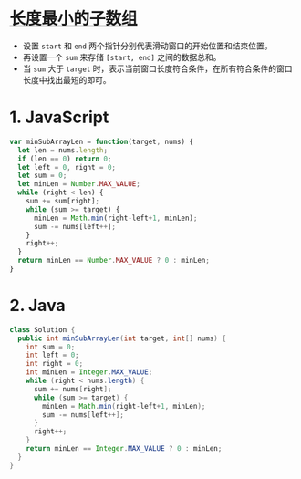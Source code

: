 # [长度最小的子数组](https://leetcode-cn.com/problems/minimum-size-subarray-sum/)

- 设置 `start` 和 `end` 两个指针分别代表滑动窗口的开始位置和结束位置。
- 再设置一个 `sum` 来存储 `[start, end]` 之间的数据总和。
- 当 `sum` 大于 `target` 时，表示当前窗口长度符合条件，在所有符合条件的窗口长度中找出最短的即可。

# 1. JavaScript

```js
var minSubArrayLen = function(target, nums) {
  let len = nums.length;
  if (len == 0) return 0;
  let left = 0, right = 0;
  let sum = 0;
  let minLen = Number.MAX_VALUE;
  while (right < len) {
    sum += sum[right];
    while (sum >= target) {
      minLen = Math.min(right-left+1, minLen);
      sum -= nums[left++];
    }
    right++;
  }
  return minLen == Number.MAX_VALUE ? 0 : minLen;
}
```

# 2. Java

```java
class Solution {
  public int minSubArrayLen(int target, int[] nums) {
    int sum = 0;
    int left = 0;
    int right = 0;
    int minLen = Integer.MAX_VALUE;
    while (right < nums.length) {
      sum += nums[right];
      while (sum >= target) {
        minLen = Math.min(right-left+1, minLen);
        sum -= nums[left++];
      }
      right++;
    }
    return minLen == Integer.MAX_VALUE ? 0 : minLen;
  }
}
```


